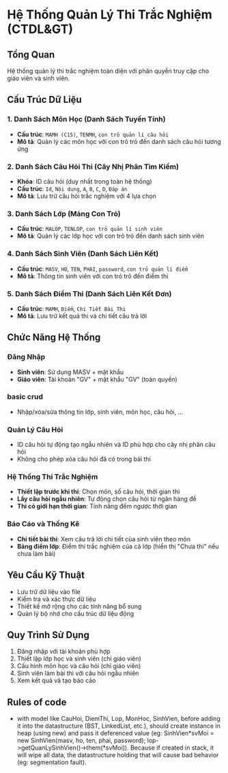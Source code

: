 # Hệ Thống Quản Lý Thi Trắc Nghiệm (CTDL&GT)

## Tổng Quan

Hệ thống quản lý thi trắc nghiệm toàn diện với phân quyền truy cập cho giáo viên và sinh viên.

## Cấu Trúc Dữ Liệu

### 1. Danh Sách Môn Học (Danh Sách Tuyến Tính)

- **Cấu trúc**: `MAMH (C15)`, `TENMH`, `con trỏ quản lí câu hỏi`
- **Mô tả**: Quản lý các môn học với con trỏ trỏ đến danh sách câu hỏi tương ứng

### 2. Danh Sách Câu Hỏi Thi (Cây Nhị Phân Tìm Kiếm)

- **Khóa**: ID câu hỏi (duy nhất trong toàn hệ thống)
- **Cấu trúc**: `Id`, `Nội dung`, `A`, `B`, `C`, `D`, `Đáp án`
- **Mô tả**: Lưu trữ câu hỏi trắc nghiệm với 4 lựa chọn

### 3. Danh Sách Lớp (Mảng Con Trỏ)

- **Cấu trúc**: `MALOP`, `TENLOP`, `con trỏ quản lí sinh viên`
- **Mô tả**: Quản lý các lớp học với con trỏ trỏ đến danh sách sinh viên

### 4. Danh Sách Sinh Viên (Danh Sách Liên Kết)

- **Cấu trúc**: `MASV`, `HO`, `TEN`, `PHAI`, `password`, `con trỏ quản lí điểm`
- **Mô tả**: Thông tin sinh viên với con trỏ trỏ đến điểm thi

### 5. Danh Sách Điểm Thi (Danh Sách Liên Kết Đơn)

- **Cấu trúc**: `MAMH`, `Điểm`, `Chi Tiết Bài Thi`
- **Mô tả**: Lưu trữ kết quả thi và chi tiết câu trả lời

## Chức Năng Hệ Thống

### Đăng Nhập

- **Sinh viên**: Sử dụng MASV + mật khẩu
- **Giáo viên**: Tài khoản "GV" + mật khẩu "GV" (toàn quyền)

### basic crud

- Nhập/xóa/sửa thông tin lớp, sinh viên, môn học, câu hỏi, ...

### Quản Lý Câu Hỏi

- ID câu hỏi tự động tạo ngẫu nhiên và ID phù hợp cho cây nhị phân câu hỏi
- Không cho phép xóa câu hỏi đã có trong bài thi

### Hệ Thống Thi Trắc Nghiệm

- **Thiết lập trước khi thi**: Chọn môn, số câu hỏi, thời gian thi
- **Lấy câu hỏi ngẫu nhiên**: Tự động chọn câu hỏi từ ngân hàng đề
- **Thi có giới hạn thời gian**: Tính năng đếm ngược thời gian

### Báo Cáo và Thống Kê

- **Chi tiết bài thi**: Xem câu trả lời chi tiết của sinh viên theo môn
- **Bảng điểm lớp**: Điểm thi trắc nghiệm của cả lớp (hiển thị "Chưa thi" nếu chưa làm bài)

## Yêu Cầu Kỹ Thuật

- Lưu trữ dữ liệu vào file
- Kiểm tra và xác thực dữ liệu
- Thiết kế mở rộng cho các tính năng bổ sung
- Quản lý bộ nhớ cho cấu trúc dữ liệu động

## Quy Trình Sử Dụng

1. Đăng nhập với tài khoản phù hợp
2. Thiết lập lớp học và sinh viên (chỉ giáo viên)
3. Cấu hình môn học và câu hỏi (chỉ giáo viên)
4. Sinh viên làm bài thi với câu hỏi ngẫu nhiên
5. Xem kết quả và tạo báo cáo

## Rules of code

- with model like CauHoi, DiemThi, Lop, MonHoc, SinhVien, before adding it into the datastructure (BST, LinkedList, etc.), should create instance in heap (using new) and pass it deferenced value (eg: SinhVien*svMoi = new SinhVien(masv, ho, ten, phai, password); lop->getQuanLySinhVien()->them(*svMoi)). Because if created in stack, it will wipe all data, the datastructure holding that will cause bad behavior (eg: segmentation fault).
